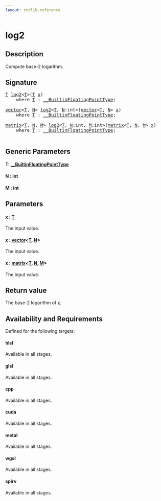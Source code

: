 ```yaml
---
layout: stdlib-reference
---
```


# log2

## Description

Compute base-2 logarithm.



## Signature 

<pre>
<a href="log2.html#typeparam-T" class="code_type">T</a> <a href="log2.html">log2</a>&lt;<a href="log2.html#typeparam-T" class="code_type">T</a>&gt;(<a href="log2.html#typeparam-T" class="code_type">T</a> <a href="log2.html#decl-x" class="code_param">x</a>)
    <span class='code_keyword'>where</span> <a href="log2.html#typeparam-T" class="code_type">T</a> : <a href="index.html" class="code_type">__BuiltinFloatingPointType</a>;

<a href="index.html" class="code_type">vector</a>&lt;<a href="log2.html#typeparam-T" class="code_type">T</a>, <a href="log2.html#decl-N" class="code_var">N</a>&gt; <a href="log2.html">log2</a>&lt;<a href="log2.html#typeparam-T" class="code_type">T</a>, <a href="log2.html#decl-N" class="code_var">N</a>:<span class="code_keyword">int</span>&gt;(<a href="index.html" class="code_type">vector</a>&lt;<a href="log2.html#typeparam-T" class="code_type">T</a>, <a href="log2.html#decl-N" class="code_var">N</a>&gt; <a href="log2.html#decl-x" class="code_param">x</a>)
    <span class='code_keyword'>where</span> <a href="log2.html#typeparam-T" class="code_type">T</a> : <a href="index.html" class="code_type">__BuiltinFloatingPointType</a>;

<a href="index.html" class="code_type">matrix</a>&lt;<a href="log2.html#typeparam-T" class="code_type">T</a>, <a href="log2.html#decl-N" class="code_var">N</a>, <a href="log2.html#decl-M" class="code_var">M</a>&gt; <a href="log2.html">log2</a>&lt;<a href="log2.html#typeparam-T" class="code_type">T</a>, <a href="log2.html#decl-N" class="code_var">N</a>:<span class="code_keyword">int</span>, <a href="log2.html#decl-M" class="code_var">M</a>:<span class="code_keyword">int</span>&gt;(<a href="index.html" class="code_type">matrix</a>&lt;<a href="log2.html#typeparam-T" class="code_type">T</a>, <a href="log2.html#decl-N" class="code_var">N</a>, <a href="log2.html#decl-M" class="code_var">M</a>&gt; <a href="log2.html#decl-x" class="code_param">x</a>)
    <span class='code_keyword'>where</span> <a href="log2.html#typeparam-T" class="code_type">T</a> : <a href="index.html" class="code_type">__BuiltinFloatingPointType</a>;

</pre>

## Generic Parameters

####  <a id="typeparam-T"></a>T: [\_\_BuiltinFloatingPointType](../interfaces/0_builtinfloatingpointtype-029hm/index)
####  <a id="decl-N"></a>N  : int
####  <a id="decl-M"></a>M  : int

## Parameters

####  <a id="decl-x"></a>x  : [T](log2#typeparam-T)
The input value.

####  <a id="decl-x"></a>x  : [vector](../types/vector/index)\<[T](../types/vector/index#typeparam-T), [N](../types/vector/index#decl-N)\>
The input value.

####  <a id="decl-x"></a>x  : [matrix](../types/matrix/index)\<[T](../types/matrix/t-0), [N](../types/matrix/index#decl-N), [M](../types/matrix/index#decl-M)\>
The input value.


## Return value
The base-2 logarithm of <span class='code'><a href="log2.html#decl-x" class="code_param">x</a></span>.


## Availability and Requirements

Defined for the following targets:

#### hlsl
Available in all stages.

#### glsl
Available in all stages.

#### cpp
Available in all stages.

#### cuda
Available in all stages.

#### metal
Available in all stages.

#### wgsl
Available in all stages.

#### spirv
Available in all stages.



